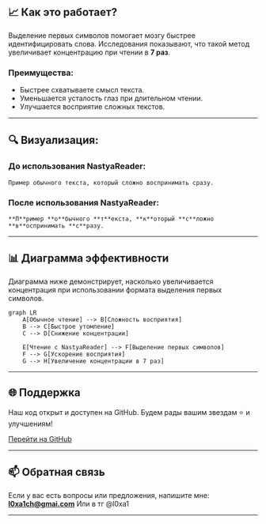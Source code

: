 ## 📈 Как это работает?

Выделение первых символов помогает мозгу быстрее идентифицировать слова. Исследования показывают, что такой метод увеличивает концентрацию при чтении в **7 раз**.

### Преимущества:
- Быстрее схватываете смысл текста.
- Уменьшается усталость глаз при длительном чтении.
- Улучшается восприятие сложных текстов.

---

## 🔍 Визуализация:

### До использования NastyaReader:

```text
Пример обычного текста, который сложно воспринимать сразу.
```

### После использования NastyaReader:

```text
**П**ример **о**бычного **т**екста, **к**оторый **с**ложно **в**оспринимать **с**разу.
```

---

## 📊 Диаграмма эффективности

Диаграмма ниже демонстрирует, насколько увеличивается концентрация при использовании формата выделения первых символов.

``` mermaid 
graph LR
    A[Обычное чтение] --> B[Сложность восприятия]
    B --> C[Быстрое утомление]
    C --> D[Снижение концентрации]
    
    E[Чтение с NastyaReader] --> F[Выделение первых символов]
    F --> G[Ускорение восприятия]
    G --> H[Увеличение концентрации в 7 раз]
```

---

## 🌐 Поддержка

Наш код открыт и доступен на GitHub. Будем рады вашим звездам ⭐ и улучшениям!

[Перейти на GitHub](https://github.com/Vlad0n1m/NastyaReader)

---

## 📫 Обратная связь

Если у вас есть вопросы или предложения, напишите мне: **l0xa1ch@gmai.com**
Или в тг @l0xa1

---